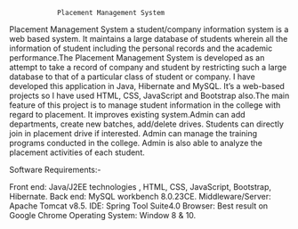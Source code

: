                 Placement Management System
                
                
 Placement Management System a student/company information system is a web based system. It maintains a large database of students wherein all the information of student including the personal records and the academic performance.The Placement Management System is developed as an attempt to take a record of company and student by restricting such a large database to that of a particular class of student or company. I have developed this application in Java, Hibernate and MySQL. It’s a web-based projects so I have used HTML, CSS, JavaScript and Bootstrap also.The main feature of this project is to manage student information in the college with regard to placement. It improves existing system.Admin can add departments, create new batches, add/delete drives. Students can directly join in placement drive if interested. Admin can manage the training programs conducted in the college. Admin is also able to analyze the placement activities of each student.
 
   Software Requirements:-
   
Front end: Java/J2EE technologies , HTML, CSS, JavaScript, Bootstrap, Hibernate. 
Back end: MySQL workbench 8.0.23CE. 
Middleware/Server: Apache Tomcat v8.5.
IDE: Spring Tool Suite4.0
Browser: Best result on Google Chrome 
Operating System: Window 8 & 10.
 
 
